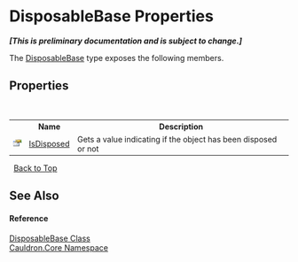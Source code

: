 # DisposableBase Properties
 _**\[This is preliminary documentation and is subject to change.\]**_

The <a href="T_Cauldron_Core_DisposableBase">DisposableBase</a> type exposes the following members.


## Properties
&nbsp;<table><tr><th></th><th>Name</th><th>Description</th></tr><tr><td>![Public property](media/pubproperty.gif "Public property")</td><td><a href="P_Cauldron_Core_DisposableBase_IsDisposed">IsDisposed</a></td><td>
Gets a value indicating if the object has been disposed or not</td></tr></table>&nbsp;
<a href="#disposablebase-properties">Back to Top</a>

## See Also


#### Reference
<a href="T_Cauldron_Core_DisposableBase">DisposableBase Class</a><br /><a href="N_Cauldron_Core">Cauldron.Core Namespace</a><br />